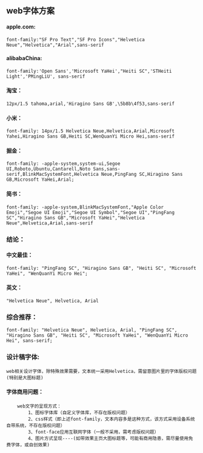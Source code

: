 ## web字体方案
#### apple.com:
    font-family:"SF Pro Text","SF Pro Icons","Helvetica Neue","Helvetica","Arial",sans-serif

#### alibabaChina:
    font-family:'Open Sans','Microsoft YaHei',"Heiti SC",'STHeiti Light','PMingLiU', sans-serif

#### 淘宝：
    12px/1.5 tahoma,arial,'Hiragino Sans GB',\5b8b\4f53,sans-serif

#### 小米：
    font-family: 14px/1.5 Helvetica Neue,Helvetica,Arial,Microsoft Yahei,Hiragino Sans GB,Heiti SC,WenQuanYi Micro Hei,sans-serif

#### 掘金：
    font-family: -apple-system,system-ui,Segoe UI,Roboto,Ubuntu,Cantarell,Noto Sans,sans-serif,BlinkMacSystemFont,Helvetica Neue,PingFang SC,Hiragino Sans GB,Microsoft YaHei,Arial;

#### 简书：
    font-family: -apple-system,BlinkMacSystemFont,"Apple Color Emoji","Segoe UI Emoji","Segoe UI Symbol","Segoe UI","PingFang SC","Hiragino Sans GB","Microsoft YaHei","Helvetica Neue",Helvetica,Arial,sans-serif

### 结论：
#### 中文最佳：
    font-family: "PingFang SC", "Hiragino Sans GB", "Heiti SC", "Microsoft YaHei", "WenQuanYi Micro Hei";
#### 英文：
    "Helvetica Neue", Helvetica, Arial

### 综合推荐：
    font-family: "Helvetica Neue", Helvetica, Arial, "PingFang SC", "Hiragino Sans GB", "Heiti SC", "Microsoft YaHei", "WenQuanYi Micro Hei", sans-serif;

### 设计稿字体: 
    web相关设计字体，除特殊效果需要，文本统一采用Helvetica，需留意图片里的字体版权问题(特别是大图标题)

#### 字体商用问题：
        web文字的呈现方式：
            1、图标字体库（自定义字体库，不存在版权问题）
            2、css样式（即上述font-family，文本内容多是这种方式，该方式采用设备系统自带系统，不存在版权问题）
            3、font-face应用互联网字体（一般不采用，需考虑版权问题）
            4、图片方式呈现----(如带效果主页大图标题等，可能有商用隐患，需尽量使用免费字体，或自创效果)
